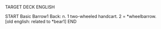 TARGET DECK
ENGLISH

START
Basic
Barrow1
Back: n. 1 two-wheeled handcart. 2 = *wheelbarrow. [old english: related to *bear1]
END
